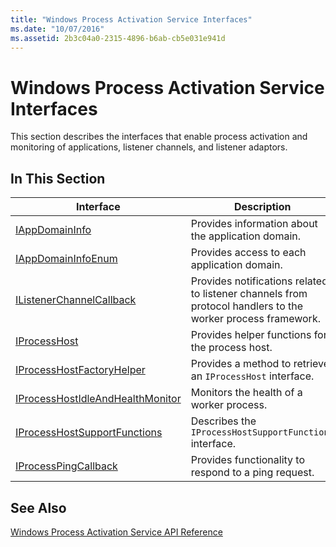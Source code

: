```yaml
---
title: "Windows Process Activation Service Interfaces"
ms.date: "10/07/2016"
ms.assetid: 2b3c04a0-2315-4896-b6ab-cb5e031e941d
---
```

# Windows Process Activation Service Interfaces
This section describes the interfaces that enable process activation and monitoring of applications, listener channels, and listener adaptors.  
  
## In This Section  
  
|Interface|Description|  
|---------------|-----------------|  
|[IAppDomainInfo](../../web-development-reference/native-code-api-reference/iappdomaininfo-interface.md)|Provides information about the application domain.|  
|[IAppDomainInfoEnum](../../web-development-reference/native-code-api-reference/iappdomaininfoenum-interface.md)|Provides access to each application domain.|  
|[IListenerChannelCallback](../../web-development-reference/native-code-api-reference/ilistenerchannelcallback-interface.md)|Provides notifications related to listener channels from protocol handlers to the worker process framework.|  
|[IProcessHost](../../web-development-reference/native-code-api-reference/iprocesshost-interface.md)|Provides helper functions for the process host.|  
|[IProcessHostFactoryHelper](../../web-development-reference/native-code-api-reference/iprocesshostfactoryhelper-interface.md)|Provides a method to retrieve an `IProcessHost` interface.|  
|[IProcessHostIdleAndHealthMonitor](../../web-development-reference/native-code-api-reference/iprocesshostidleandhealthmonitor-interface.md)|Monitors the health of a worker process.|  
|[IProcessHostSupportFunctions](../../web-development-reference/native-code-api-reference/iprocesshostsupportfunctions-interface.md)|Describes the `IProcessHostSupportFunctions` interface.|  
|[IProcessPingCallback](../../web-development-reference/native-code-api-reference/iprocesspingcallback-interface.md)|Provides functionality to respond to a ping request.|  
  
## See Also  
 [Windows Process Activation Service API Reference](../../web-development-reference/native-code-api-reference/windows-process-activation-service-api-reference.md)
